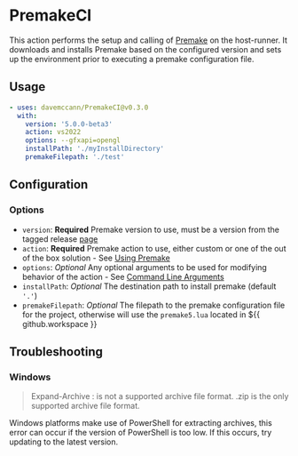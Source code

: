 # PremakeCI

This action performs the setup and calling of [Premake](https://github.com/premake/premake-core/) on the host-runner. It downloads and installs Premake based on the configured version and sets up the environment prior to executing a premake configuration file.

## Usage

```yaml
- uses: davemccann/PremakeCI@v0.3.0
  with:
    version: '5.0.0-beta3'
    action: vs2022
    options: --gfxapi=opengl
    installPath: './myInstallDirectory'
    premakeFilepath: './test'
```
## Configuration

### Options

- `version`: **Required** Premake version to use, must be a version from the tagged release [page](https://github.com/premake/premake-core/tags)
- `action`: **Required** Premake action to use, either custom or one of the out of the box solution - See [Using Premake](https://premake.github.io/docs/Using-Premake)
- `options`: *Optional* Any optional arguments to be used for modifying behavior of the action - See [Command Line Arguments](https://premake.github.io/docs/Command-Line-Arguments)
- `installPath`: *Optional* The destination path to install premake (default `'.'`)
- `premakeFilepath`: *Optional* The filepath to the premake configuration file for the project, otherwise will use the `premake5.lua` located in ${{ github.workspace }}

## Troubleshooting

### Windows

> Expand-Archive :  is not a supported archive file format. .zip is the only supported archive file format.

Windows platforms make use of PowerShell for extracting archives, this error can occur if the version of PowerShell is too low. If this occurs, try updating to the latest version.


